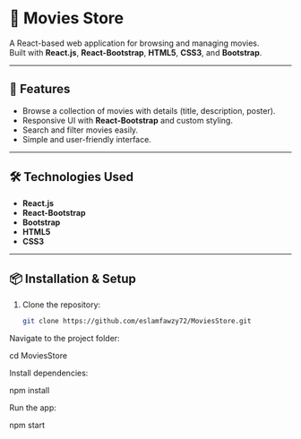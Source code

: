 # 🎥 Movies Store

A React-based web application for browsing and managing movies.  
Built with **React.js**, **React-Bootstrap**, **HTML5**, **CSS3**, and **Bootstrap**.  

---

## 🚀 Features
- Browse a collection of movies with details (title, description, poster).
- Responsive UI with **React-Bootstrap** and custom styling.
- Search and filter movies easily.
- Simple and user-friendly interface.

---

## 🛠️ Technologies Used
- **React.js**
- **React-Bootstrap**
- **Bootstrap**
- **HTML5**
- **CSS3**

---
## 📦 Installation & Setup
1. Clone the repository:
   ```bash
   git clone https://github.com/eslamfawzy72/MoviesStore.git
Navigate to the project folder:


cd MoviesStore

Install dependencies:


npm install

Run the app:


npm start
